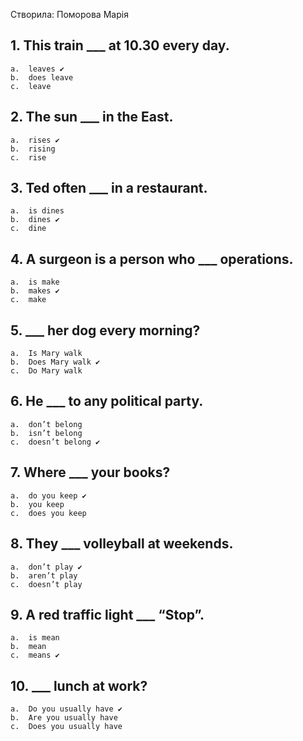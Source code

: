 Створила: Поморова Марія

## 1.	This train ___ at 10.30 every day. 
    a.	leaves ✔
    b.	does leave 
    c.	leave


## 2.	The sun ___ in the East. 
    a.	rises ✔
    b.	rising 
    c.	rise


## 3.	Ted often ___ in a restaurant. 
    a.	is dines 
    b.	dines ✔
    c.	dine


## 4.	A surgeon is a person who ___ operations. 
    a.	is make 
    b.	makes ✔
    c.	make


## 5.	___ her dog every morning? 
    a.	Is Mary walk 
    b.	Does Mary walk ✔
    c.	Do Mary walk


## 6.	He ___ to any political party.
    a.	don’t belong
    b.	isn’t belong
    c.	doesn’t belong ✔


## 7.	Where ___ your books? 
    a.	do you keep ✔
    b.	you keep
    c.	does you keep


## 8.	They ___ volleyball at weekends.
    a.	don’t play ✔
    b.	aren’t play
    c.	doesn’t play


## 9.	A red traffic light ___ “Stop”.
    a.	is mean
    b.	mean
    c.	means ✔


## 10.	___ lunch at work?
    a.	Do you usually have ✔
    b.	Are you usually have
    c.	Does you usually have

